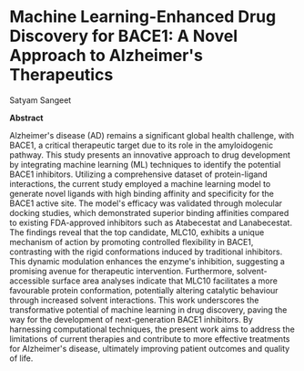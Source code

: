 # Machine Learning-Enhanced Drug Discovery for BACE1: A Novel Approach to Alzheimer's Therapeutics
Satyam Sangeet

**Abstract**

Alzheimer's disease (AD) remains a significant global health challenge, with BACE1, a critical therapeutic target due to its role in the amyloidogenic pathway. This study presents an innovative approach to drug development by integrating machine learning (ML) techniques to identify the potential BACE1 inhibitors. Utilizing a comprehensive dataset of protein-ligand interactions, the current study employed a machine learning model to generate novel ligands with high binding affinity and specificity for the BACE1 active site. The model's efficacy was validated through molecular docking studies, which demonstrated superior binding affinities compared to existing FDA-approved inhibitors such as Atabecestat and Lanabecestat. The findings reveal that the top candidate, MLC10, exhibits a unique mechanism of action by promoting controlled flexibility in BACE1, contrasting with the rigid conformations induced by traditional inhibitors. This dynamic modulation enhances the enzyme's inhibition, suggesting a promising avenue for therapeutic intervention. Furthermore, solvent-accessible surface area analyses indicate that MLC10 facilitates a more favourable protein conformation, potentially altering catalytic behaviour through increased solvent interactions. This work underscores the transformative potential of machine learning in drug discovery, paving the way for the development of next-generation BACE1 inhibitors. By harnessing computational techniques, the present work aims to address the limitations of current therapies and contribute to more effective treatments for Alzheimer's disease, ultimately improving patient outcomes and quality of life.
